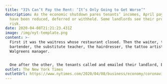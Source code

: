 ```yaml
---
title: "31% Can’t Pay the Rent: ‘It’s Only Going to Get Worse’"
description: As the economic shutdown pares tenants’ incomes, April payments
  have been reduced, deferred or withheld. Some landlords see their property at
  risk.
date: 2020-04-08T21:21:23.431Z
image: /img/nyt-template.png
content: >-
  First it was the waitress whose restaurant closed. Then the waiter, the
  bartender, the substitute teacher, the hairdresser, the tattoo artist and the
  Walgreens manager.


  One after the other, the tenants called and emailed their landlord, Bruce Brunner, to say they were out of work and the rent was going to be late. A week after the bill was due, some two dozen of Mr. Brunner’s 130 tenants had lost their jobs or had their hours reduced...
outlet: The New York Times
outletUrl: https://www.nytimes.com/2020/04/08/business/economy/coronavirus-rent.html
---
```

